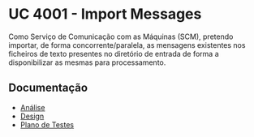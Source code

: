 # UC 4001 - Import Messages #

Como Serviço de Comunicação com as Máquinas (SCM), pretendo importar, de forma concorrente/paralela, as mensagens existentes nos ficheiros de texto presentes no diretório de entrada de forma a disponibilizar as mesmas para processamento.

## Documentação

* [Análise](ImportMessages-ANALYSIS.md)
* [Design](ImportMessages-DESIGN.md)
* [Plano de Testes](ImportMessages-TESTPLAN.md)